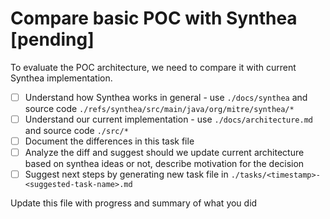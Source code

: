 # Compare basic POC with Synthea [pending]

To evaluate the POC architecture, we need to compare it with current Synthea implementation.

* [ ] Understand how Synthea works in general - use `./docs/synthea` and source code `./refs/synthea/src/main/java/org/mitre/synthea/*`
* [ ] Understand our current implementation - use `./docs/architecture.md` and source code `./src/*`
* [ ] Document the differences in this task file
* [ ] Analyze the diff and suggest should we update current architecture based on synthea ideas or not, describe motivation for the decision
* [ ] Suggest next steps by generating new task file in `./tasks/<timestamp>-<suggested-task-name>.md`

Update this file with progress and summary of what you did